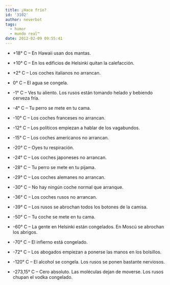 ```yaml
---
title: ¿Hace frío?
id: '3102'
author: neverbot
tags:
  - humor
  - mundo real™
date: 2012-02-09 09:55:41
---
```


* +18° C – En Hawaii usan dos mantas.

* +10° C – En los edificios de Helsinki quitan la calefacción.

* +2° C – Los coches italianos no arrancan.

* 0° C – El agua se congela.

* \-1° C – Ves tu aliento. Los rusos están tomando helado y bebiendo cerveza fría.

* \-4° C – Tu perro se mete en tu cama.

* \-10° C – Los coches franceses no arrancan.

* \-12° C – Los políticos empiezan a hablar de los vagabundos.

* \-15° C – Los coches americanos no arrancan.

* \-20° C – Oyes tu respiración.

* \-24° C – Los coches japoneses no arrancan.

* \-28° C – Tu perro se mete en tu pijama.

* \-29° C – Los coches alemanes no arrancan.

* \-30° C – No hay ningún coche normal que arranque.

* \-36° C – Los coches rusos no arrancan.

* \-39° C – Los rusos se abrochan todos los botones de la camisa.

* \-50° C – Tu coche se mete en tu cama.

* \-60° C – La gente en Helsinki están congelados. En Moscú se abrochan los abrigos.

* \-70° C – El infierno está congelado.

* \-72° C – Los abogados empiezan a ponerse las manos en los bolsillos.

* \-120° C – El alcohol se congela. Los rusos se ponen bastante nerviosos.

* \-273,15° C – Cero absoluto. Las moléculas dejan de moverse. Los rusos chupan el vodka congelado.
